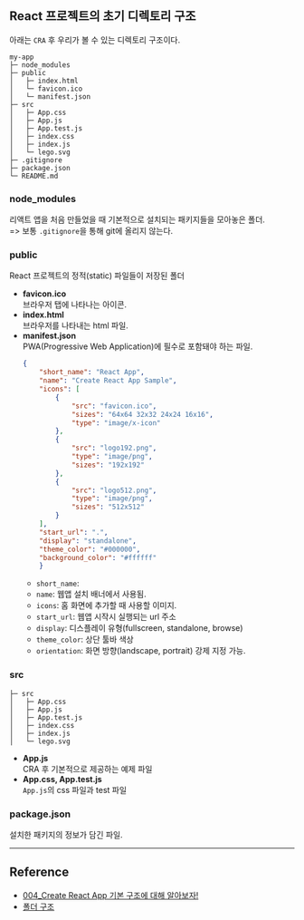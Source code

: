 ## React 프로젝트의 초기 디렉토리 구조
아래는 `CRA` 후 우리가 볼 수 있는 디렉토리 구조이다.
```
my-app
├─ node_modules
├─ public 
│   ├─ index.html
│   └─ favicon.ico
│   └─ manifest.json
├─ src
│   ├─ App.css
│   ├─ App.js
│   ├─ App.test.js
│   ├─ index.css
│   ├─ index.js
│   └─ lego.svg
├─ .gitignore
├─ package.json
└─ README.md
```
### node_modules
리액트 앱을 처음 만들었을 때 기본적으로 설치되는 패키지들을 모아놓은 폴더.</br>
=> 보통 `.gitignore`을 통해 git에 올리지 않는다.
### public
React 프로젝트의 정적(static) 파일들이 저장된 폴더

- <strong>favicon.ico</br></strong>
    브라우저 탭에 나타나는 아이콘.
- <strong>index.html</br></strong>
    브라우저를 나타내는 html 파일.
- <strong>manifest.json</br></strong>
    PWA(Progressive Web Application)에 필수로 포함돼야 하는 파일.
    ```json
    {
        "short_name": "React App",
        "name": "Create React App Sample",
        "icons": [
            {
                "src": "favicon.ico",
                "sizes": "64x64 32x32 24x24 16x16",
                "type": "image/x-icon"
            },
            {
                "src": "logo192.png",
                "type": "image/png",
                "sizes": "192x192"
            },
            {
                "src": "logo512.png",
                "type": "image/png",
                "sizes": "512x512"
            }
        ],
        "start_url": ".",
        "display": "standalone",
        "theme_color": "#000000",
        "background_color": "#ffffff"
        }
    ```
    - `short_name`: 
    - `name`: 웹앱 설치 배너에서 사용됨.
    - `icons`: 홈 화면에 추가할 때 사용할 이미지.
    - `start_url`: 웹앱 시작시 실행되는 url 주소
    - `display`: 디스플레이 유형(fullscreen, standalone, browse)
    - `theme_color`: 상단 툴바 색상
    - `orientation`: 화면 방향(landscape, portrait) 강제 지정 가능.
### src
```
├─ src
│   ├─ App.css
│   ├─ App.js
│   ├─ App.test.js
│   ├─ index.css
│   ├─ index.js
│   └─ lego.svg
```
- <strong>App.js</br></strong>
    CRA 후 기본적으로 제공하는 예제 파일
- <strong>App.css, App.test.js</br></strong>
    `App.js`의 css 파일과 test 파일
### package.json
설치한 패키지의 정보가 담긴 파일.

-------------

## Reference
- [004_Create React App 기본 구조에 대해 알아보자!](https://sangseophwang.tistory.com/89)
- [폴더 구조](https://create-react-app.dev/docs/folder-structure/)